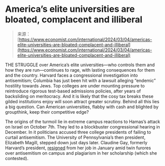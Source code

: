 <!--yml
category: 未分类
date: 2024-05-27 14:41:56
-->

# America’s elite universities are bloated, complacent and illiberal

> 来源：[https://www.economist.com/international/2024/03/04/americas-elite-universities-are-bloated-complacent-and-illiberal](https://www.economist.com/international/2024/03/04/americas-elite-universities-are-bloated-complacent-and-illiberal)

THE STRUGGLE over America’s elite universities—who controls them and how they are run—continues to rage, with lasting consequences for them and the country. Harvard faces a congressional investigation into antisemitism; Columbia has just been hit with a lawsuit alleging “endemic” hostility towards Jews. Top colleges are under mounting pressure to reintroduce rigorous test-based admissions policies, after years of backsliding on meritocracy. And it is likely that the cosy tax breaks these gilded institutions enjoy will soon attract greater scrutiny. Behind all this lies a big question. Can American universities, flabby with cash and blighted by groupthink, keep their competitive edge?

The origins of the turmoil lie in extreme campus reactions to Hamas’s attack on Israel on October 7th. They led to a blockbuster congressional hearing in December. In it politicians accused three college presidents of failing to curtail antisemitism. The University of Pennsylvania’s then president, Elizabeth Magill, stepped down just days later. Claudine Gay, formerly Harvard’s president, [resigned](https://www.economist.com/united-states/2024/01/03/the-decline-and-fall-of-harvards-president) from her job in January amid twin furores over antisemitism on campus and plagiarism in her scholarship (which she contested).